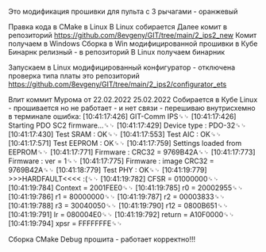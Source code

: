 Это модификация прошивки для пульта с 3 рычагами - оранжевый

Правка кода в CMake в Linux
В Linux собирается 
Далее комит в репозиторий https://github.com/8evgeny/GIT/tree/main/2_ips2_new
Комит получаем в Windows
Сборка в Win модифицированной прошивки в Кубе
Бинарнк релизный - в репозиторий
В Linux получаем бинарник

Запускаем в Linux модифицированный конфигуратор - отключена проверка типа платы
это репозиторий https://github.com/8evgeny/GIT/tree/main/2_ips2/configurator_ets

Влит коммит Мурома от 22.02.2022
25.02.2022
Собирается в Кубе Linux - прошивается но не работает - и нет связи - перешиваю внутрисхемно
в терминале ошибка:
[10:41:17:426] GIT-Comm IPS␍␊
[10:41:17:426] Starting PDO SC2 firmware...␍␊
[10:41:17:429] Device type : PDO-32␍␊
[10:41:17:430] Test SRAM : OK␍␊
[10:41:17:553] Test AIC : OK␍␊
[10:41:17:571] Test EEPROM : OK␍␊
[10:41:17:759] Settings loaded from EEPROM␍␊
[10:41:17:771] Firmware : CRC32 = 9769B42A␍␊
[10:41:17:773] Firmware : ver = 1␍␊
[10:41:17:775] Firmware : image CRC32 = 9769B42A␍␊
[10:41:18:779] Test PHY : OK␍␊
[10:41:19:779] >>>HARDFAULT<<<< :(␍␊
[10:41:19:782] CFSR = 01000000␍␊
[10:41:19:784] Context = 2001FEE0␍␊
[10:41:19:785] r0 = 20002955␍␊
[10:41:19:786] r1 = 80000000␍␊
[10:41:19:787] r2 = 00003833␍␊
[10:41:19:788] r3 = 30040050␍␊
[10:41:19:790] r12 = 0800B651␍␊
[10:41:19:791] lr = 080004E0␍␊
[10:41:19:792] return = A10F0000␍␊
[10:41:19:794] xpsr = FFFFFFFE␍␊

Сборка CMake Debug прошита - работает корректно!!!
